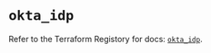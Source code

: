 # `okta_idp`

Refer to the Terraform Registory for docs: [`okta_idp`](https://www.terraform.io/docs/providers/okta/r/idp).
